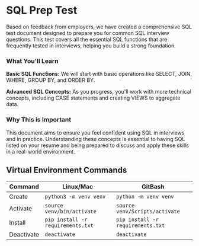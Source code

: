 # SQL Prep Test

Based on feedback from employers, we have created a comprehensive SQL test document designed to prepare you for common SQL interview questions. This test covers all the essential SQL functions that are frequently tested in interviews, helping you build a strong foundation.

### What You'll Learn

**Basic SQL Functions:** We will start with basic operations like SELECT, JOIN, WHERE, GROUP BY, and ORDER BY.

**Advanced SQL Concepts:** As you progress, you'll work with more technical concepts, including CASE statements and creating VIEWS to aggregate data.

### Why This is Important
This document aims to ensure you feel confident using SQL in interviews and in practice. Understanding these concepts is essential to having SQL listed on your resume and being prepared to discuss and apply these skills in a real-world environment.

## Virtual Environment Commands
| Command | Linux/Mac | GitBash |
| ------- | --------- | ------- |
| Create | `python3 -m venv venv` | `python -m venv venv` |
| Activate | `source venv/bin/activate` | `source venv/Scripts/activate` |
| Install | `pip install -r requirements.txt` | `pip install -r requirements.txt` |
| Deactivate | `deactivate` | `deactivate` |